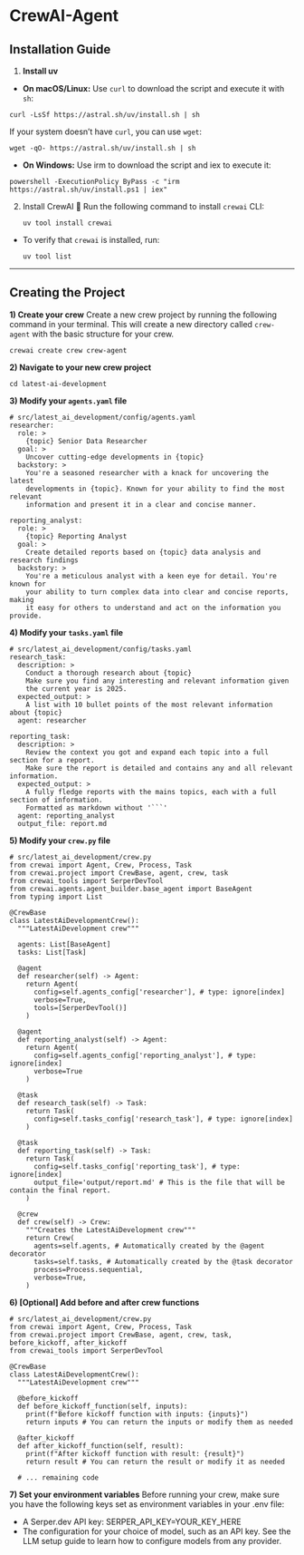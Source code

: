 # CrewAI-Agent
## Installation Guide
1) **Install uv**
- **On macOS/Linux:** Use `curl` to download the script and execute it with `sh`:
```
curl -LsSf https://astral.sh/uv/install.sh | sh
```
If your system doesn’t have `curl`, you can use `wget`:
```
wget -qO- https://astral.sh/uv/install.sh | sh
```
- **On Windows:** Use irm to download the script and iex to execute it:
```
powershell -ExecutionPolicy ByPass -c "irm https://astral.sh/uv/install.ps1 | iex"
```

2) Install CrewAI 🚀
   Run the following command to install `crewai` CLI:
   ```
   uv tool install crewai
   ```
- To verify that `crewai` is installed, run:
  ```
  uv tool list
  ```

---

## Creating the Project
**1) Create your crew**
Create a new crew project by running the following command in your terminal. This will create a new directory called `crew-agent` with the basic structure for your crew.
```
crewai create crew crew-agent
```

**2) Navigate to your new crew project**
```
cd latest-ai-development
```

**3) Modify your `agents.yaml` file**
```
# src/latest_ai_development/config/agents.yaml
researcher:
  role: >
    {topic} Senior Data Researcher
  goal: >
    Uncover cutting-edge developments in {topic}
  backstory: >
    You're a seasoned researcher with a knack for uncovering the latest
    developments in {topic}. Known for your ability to find the most relevant
    information and present it in a clear and concise manner.

reporting_analyst:
  role: >
    {topic} Reporting Analyst
  goal: >
    Create detailed reports based on {topic} data analysis and research findings
  backstory: >
    You're a meticulous analyst with a keen eye for detail. You're known for
    your ability to turn complex data into clear and concise reports, making
    it easy for others to understand and act on the information you provide.
```
**4) Modify your `tasks.yaml` file**
```
# src/latest_ai_development/config/tasks.yaml
research_task:
  description: >
    Conduct a thorough research about {topic}
    Make sure you find any interesting and relevant information given
    the current year is 2025.
  expected_output: >
    A list with 10 bullet points of the most relevant information about {topic}
  agent: researcher

reporting_task:
  description: >
    Review the context you got and expand each topic into a full section for a report.
    Make sure the report is detailed and contains any and all relevant information.
  expected_output: >
    A fully fledge reports with the mains topics, each with a full section of information.
    Formatted as markdown without '```'
  agent: reporting_analyst
  output_file: report.md
```
**5) Modify your `crew.py` file**
```
# src/latest_ai_development/crew.py
from crewai import Agent, Crew, Process, Task
from crewai.project import CrewBase, agent, crew, task
from crewai_tools import SerperDevTool
from crewai.agents.agent_builder.base_agent import BaseAgent
from typing import List

@CrewBase
class LatestAiDevelopmentCrew():
  """LatestAiDevelopment crew"""

  agents: List[BaseAgent]
  tasks: List[Task]

  @agent
  def researcher(self) -> Agent:
    return Agent(
      config=self.agents_config['researcher'], # type: ignore[index]
      verbose=True,
      tools=[SerperDevTool()]
    )

  @agent
  def reporting_analyst(self) -> Agent:
    return Agent(
      config=self.agents_config['reporting_analyst'], # type: ignore[index]
      verbose=True
    )

  @task
  def research_task(self) -> Task:
    return Task(
      config=self.tasks_config['research_task'], # type: ignore[index]
    )

  @task
  def reporting_task(self) -> Task:
    return Task(
      config=self.tasks_config['reporting_task'], # type: ignore[index]
      output_file='output/report.md' # This is the file that will be contain the final report.
    )

  @crew
  def crew(self) -> Crew:
    """Creates the LatestAiDevelopment crew"""
    return Crew(
      agents=self.agents, # Automatically created by the @agent decorator
      tasks=self.tasks, # Automatically created by the @task decorator
      process=Process.sequential,
      verbose=True,
    )
```
**6) [Optional] Add before and after crew functions**
```
# src/latest_ai_development/crew.py
from crewai import Agent, Crew, Process, Task
from crewai.project import CrewBase, agent, crew, task, before_kickoff, after_kickoff
from crewai_tools import SerperDevTool

@CrewBase
class LatestAiDevelopmentCrew():
  """LatestAiDevelopment crew"""

  @before_kickoff
  def before_kickoff_function(self, inputs):
    print(f"Before kickoff function with inputs: {inputs}")
    return inputs # You can return the inputs or modify them as needed

  @after_kickoff
  def after_kickoff_function(self, result):
    print(f"After kickoff function with result: {result}")
    return result # You can return the result or modify it as needed

  # ... remaining code
```
**7) Set your environment variables**
Before running your crew, make sure you have the following keys set as environment variables in your .env file:
- A Serper.dev API key: SERPER_API_KEY=YOUR_KEY_HERE
- The configuration for your choice of model, such as an API key. See the LLM setup guide to learn how to configure models from any provider.
